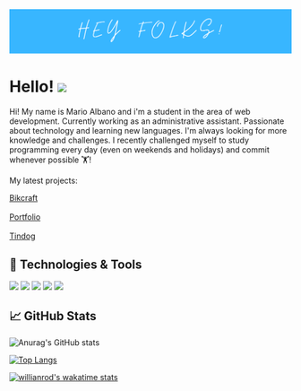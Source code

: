 <img src="./img/img1.png" justify-content="center" width= "auto" height= "auto">

# Hello! <img src="https://raw.githubusercontent.com/MartinHeinz/MartinHeinz/master/wave.gif" width="30px">

Hi! My name is Mario Albano and i'm a student in the area of web development. Currently working as an administrative assistant. Passionate about technology and learning new languages. I'm always looking for more knowledge and challenges.
I recently challenged myself to study programming every day (even on weekends and holidays) and commit whenever possible 🏋️!

My latest projects:

<a href="https://marioalbano.github.io/Bikcraft/">Bikcraft</a><br><br>
<a href="https://marioalbano.github.io/Portfolio/">Portfolio</a><br><br>
<a href="https://marioalbano.github.io/Tindog/">Tindog</a><br>


## 🔧 Technologies & Tools
![](https://img.shields.io/badge/JavaScript-F7DF1E?style=for-the-badge&logo=javascript&logoColor=black)
![](https://img.shields.io/badge/HTML5-E34F26?style=for-the-badge&logo=html5&logoColor=white)
![](https://img.shields.io/badge/CSS3-1572B6?style=for-the-badge&logo=css3&logoColor=white)
![](https://img.shields.io/badge/React-20232A?style=for-the-badge&logo=react&logoColor=61DAFB)
![](https://img.shields.io/badge/Bootstrap-563D7C?style=for-the-badge&logo=bootstrap&logoColor=white)


## &#x1f4c8; GitHub Stats
![Anurag's GitHub stats](https://github-readme-stats.vercel.app/api?username=MarioAlbano&theme=algolia&show_icons=true)

[![Top Langs](https://github-readme-stats.vercel.app/api/top-langs/?username=MarioAlbano&layout=compact)](https://github.com/anuraghazra/github-readme-stats)

[![willianrod's wakatime stats](https://github-readme-stats.vercel.app/api/wakatime?username=MarioAlbano&v=2)](https://github.com/anuraghazra/github-readme-stats)
